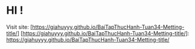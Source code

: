 # HI !
Visit site: [https://giahuyyy.github.io/BaiTapThucHanh-Tuan34-Metting-title/]
[https://giahuyyy.github.io/BaiTapThucHanh-Tuan34-Metting-title/]: https://giahuyyy.github.io/BaiTapThucHanh-Tuan34-Metting-title/